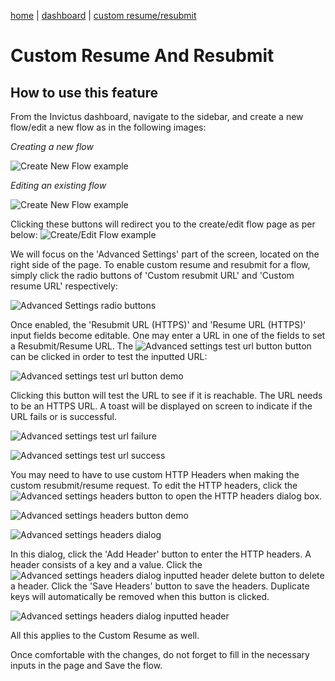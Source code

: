 [home](../README.md) | [dashboard](dashboard.md) | [custom resume/resubmit](custom-resumeresubmit.md)

# Custom Resume And Resubmit

## How to use this feature

From the Invictus dashboard, navigate to the sidebar, and create a new flow/edit a new flow as in the following images:

_Creating a new flow_

![Create New Flow example](../images/v2_custom-resumeresubmit-createflow.png)

_Editing an existing flow_

![Create New Flow example](../images/v2_custom-resumeresubmit-editflow.png)

Clicking these buttons will redirect you to the create/edit flow page as per below:
![Create/Edit Flow example](../images/v2_custom-resumeresubmit-flowscreen.png)

We will focus on the 'Advanced Settings' part of the screen, located on the right side of the page. To enable custom resume and resubmit for a flow, simply click the radio buttons of 'Custom resubmit URL' and 'Custom resume URL' respectively:

![Advanced Settings radio buttons](../images/v2_custom-resumeresubmit-flowscreen-advancedsettings.png)

Once enabled, the 'Resubmit URL (HTTPS)' and 'Resume URL (HTTPS)' input fields become editable. One may enter a URL in one of the fields to set a Resubmit/Resume URL. The ![Advanced settings test url button](../images/v2_custom-resumeresubmit-flowscreen-advancedsettings-testurl-button.png) button can be clicked in order to test the inputted URL:

![Advanced settings test url button demo](../images/v2_custom-resumeresubmit-flowscreen-advancedsettings-testurl.png)

Clicking this button will test the URL to see if it is reachable. The URL needs to be an HTTPS URL. A toast will be displayed on screen to indicate if the URL fails or is successful.

![Advanced settings test url failure](../images/v2_custom-resumeresubmit-flowscreen-advancedsettings-testurl-failure.png)

![Advanced settings test url success](../images/v2_custom-resumeresubmit-flowscreen-advancedsettings-testurl-success.png)

You may need to have to use custom HTTP Headers when making the custom resubmit/resume request. To edit the HTTP headers, click the ![Advanced settings headers button](../images/v2_custom-resumeresubmit-flowscreen-advancedsettings-headers-button.png) to open the HTTP headers dialog box.

![Advanced settings headers button demo](../images/v2_custom-resumeresubmit-flowscreen-advancedsettings-headers.png)

![Advanced settings headers dialog](../images/v2_custom-resumeresubmit-flowscreen-advancedsettings-headers-dialog.png)

In this dialog, click the 'Add Header' button to enter the HTTP headers. A header consists of a key and a value. Click the ![Advanced settings headers dialog inputted header delete button](../images/v2_custom-resumeresubmit-flowscreen-advancedsettings-headers-dialog-inputted-header-delete-icon.png) to delete a header. Click the 'Save Headers' button to save the headers. Duplicate keys will automatically be removed when this button is clicked.

![Advanced settings headers dialog inputted header](../images/v2_custom-resumeresubmit-flowscreen-advancedsettings-headers-dialog-inputted-header.png)

All this applies to the Custom Resume as well.

Once comfortable with the changes, do not forget to fill in the necessary inputs in the page and Save the flow.
